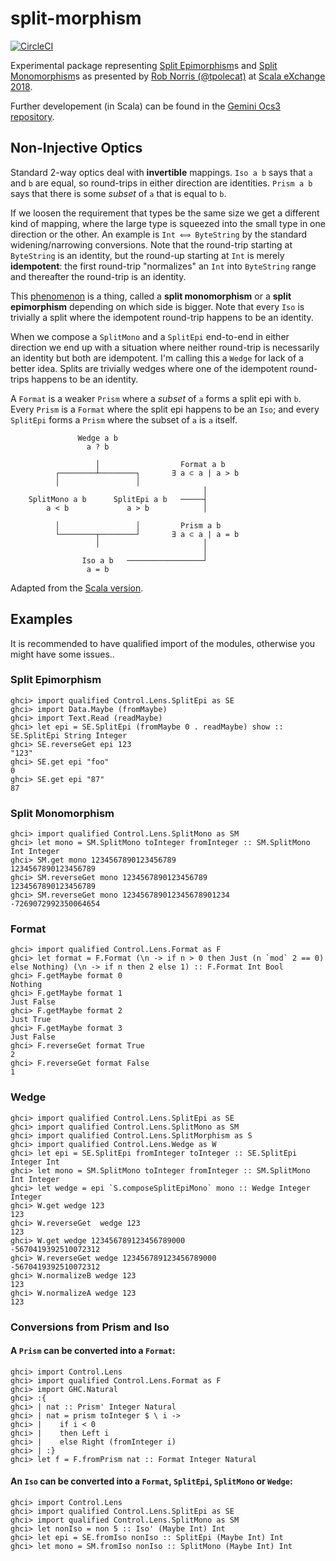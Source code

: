 split-morphism
==============

[![CircleCI](https://circleci.com/gh/gvolpe/split-morphism/tree/master.svg?style=svg)](https://circleci.com/gh/gvolpe/split-morphism/tree/master)

Experimental package representing [Split Epimorphism](https://ncatlab.org/nlab/show/split+epimorphism)s and [Split Monomorphism](https://ncatlab.org/nlab/show/split+monomorphism)s as presented by [Rob Norris (@tpolecat)](https://github.com/tpolecat) at [Scala eXchange 2018](https://skillsmatter.com/skillscasts/11626-keynote-pushing-types-and-gazing-at-the-stars).

Further developement (in Scala) can be found in the [Gemini Ocs3
repository](https://github.com/gemini-hlsw/ocs3/tree/develop/modules/core/shared/src/main/scala/gem/optics).

## Non-Injective Optics

Standard 2-way optics deal with **invertible** mappings. `Iso a b` says that `a` and `b` are equal, so round-trips in either direction are identities. `Prism a b` says that there is some *subset* of `a` that is equal to `b`.

If we loosen the requirement that types be the same size we get a different kind of mapping, where the large type is squeezed into the small type in one direction or the other. An example is `Int ⟺ ByteString` by the standard widening/narrowing conversions. Note that the round-trip starting at `ByteString` is an identity, but the round-up starting at `Int` is merely **idempotent**: the first round-trip "normalizes" an `Int` into `ByteString` range and thereafter the round-trip is an identity.

This [phenomenon](https://ncatlab.org/nlab/show/split+epimorphism) is a thing, called a **split monomorphism** or a **split epimorphism** depending on which side is bigger. Note that every `Iso` is trivially a split where the idempotent round-trip happens to be an identity.

When we compose a `SplitMono` and a `SplitEpi` end-to-end in either direction we end up with a situation where neither round-trip is necessarily an identity but both are idempotent. I'm calling this a `Wedge` for lack of a better idea. Splits are trivially wedges where one of the idempotent round-trips happens to be an identity.

A `Format` is a weaker `Prism` where a *subset* of `a` forms a split epi with `b`. Every `Prism` is a `Format` where the split epi happens to be an `Iso`; and every `SplitEpi` forms a `Prism` where the subset of `a` is `a` itself.


```
               Wedge a b
                 a ? b

                   │                  Format a b
          ┌────────┴────────┐       ∃ a ⊂ a | a > b
          │                 │
                                           │
    SplitMono a b      SplitEpi a b   ─────┤
        a < b             a > b            │

          │                 │         Prism a b
          └────────┬────────┘       ∃ a ⊂ a | a = b
                   │                       │
                                           │
                Iso a b   ─────────────────┘
                 a = b
```

Adapted from the [Scala
version](https://github.com/gemini-hlsw/ocs3/blob/develop/modules/core/shared/src/main/scala/gem/optics/README.md).

## Examples

It is recommended to have qualified import of the modules, otherwise you might have some issues..

### Split Epimorphism

```
ghci> import qualified Control.Lens.SplitEpi as SE
ghci> import Data.Maybe (fromMaybe)
ghci> import Text.Read (readMaybe)
ghci> let epi = SE.SplitEpi (fromMaybe 0 . readMaybe) show :: SE.SplitEpi String Integer
ghci> SE.reverseGet epi 123
"123"
ghci> SE.get epi "foo"
0
ghci> SE.get epi "87"
87
```

### Split Monomorphism

```
ghci> import qualified Control.Lens.SplitMono as SM
ghci> let mono = SM.SplitMono toInteger fromInteger :: SM.SplitMono Int Integer
ghci> SM.get mono 1234567890123456789
1234567890123456789
ghci> SM.reverseGet mono 1234567890123456789
1234567890123456789
ghci> SM.reverseGet mono 123456789012345678901234
-7269072992350064654
```

### Format

```
ghci> import qualified Control.Lens.Format as F
ghci> let format = F.Format (\n -> if n > 0 then Just (n `mod` 2 == 0) else Nothing) (\n -> if n then 2 else 1) :: F.Format Int Bool
ghci> F.getMaybe format 0
Nothing
ghci> F.getMaybe format 1
Just False
ghci> F.getMaybe format 2
Just True
ghci> F.getMaybe format 3
Just False
ghci> F.reverseGet format True
2
ghci> F.reverseGet format False
1
```

### Wedge

```
ghci> import qualified Control.Lens.SplitEpi as SE
ghci> import qualified Control.Lens.SplitMono as SM
ghci> import qualified Control.Lens.SplitMorphism as S
ghci> import qualified Control.Lens.Wedge as W
ghci> let epi = SE.SplitEpi fromInteger toInteger :: SE.SplitEpi Integer Int
ghci> let mono = SM.SplitMono toInteger fromInteger :: SM.SplitMono Int Integer
ghci> let wedge = epi `S.composeSplitEpiMono` mono :: Wedge Integer Integer
ghci> W.get wedge 123
123
ghci> W.reverseGet  wedge 123
123
ghci> W.get wedge 123456789123456789000
-5670419392510072312
ghci> W.reverseGet wedge 123456789123456789000
-5670419392510072312
ghci> W.normalizeB wedge 123
123
ghci> W.normalizeA wedge 123
123
```

### Conversions from Prism and Iso

#### A `Prism` can be converted into a `Format`:

```
ghci> import Control.Lens
ghci> import qualified Control.Lens.Format as F
ghci> import GHC.Natural
ghci> :{
ghci> | nat :: Prism' Integer Natural
ghci> | nat = prism toInteger $ \ i ->
ghci> |    if i < 0
ghci> |    then Left i
ghci> |    else Right (fromInteger i)
ghci> | :}
ghci> let f = F.fromPrism nat :: Format Integer Natural
```

#### An `Iso` can be converted into a `Format`, `SplitEpi`, `SplitMono` or `Wedge`:

```
ghci> import Control.Lens
ghci> import qualified Control.Lens.SplitEpi as SE
ghci> import qualified Control.Lens.SplitMono as SM
ghci> let nonIso = non 5 :: Iso' (Maybe Int) Int
ghci> let epi = SE.fromIso nonIso :: SplitEpi (Maybe Int) Int
ghci> let mono = SM.fromIso nonIso :: SplitMono (Maybe Int) Int
```

